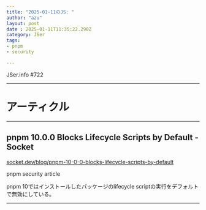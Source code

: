 ```yaml
---
title: "2025-01-11のJS: "
author: "azu"
layout: post
date : 2025-01-11T11:35:22.290Z
category: JSer
tags:
- pnpm
- security

---
```


JSer.info #722

----

<h1 class="site-genre">アーティクル</h1>

----

## pnpm 10.0.0 Blocks Lifecycle Scripts by Default - Socket
[socket.dev/blog/pnpm-10-0-0-blocks-lifecycle-scripts-by-default](https://socket.dev/blog/pnpm-10-0-0-blocks-lifecycle-scripts-by-default "pnpm 10.0.0 Blocks Lifecycle Scripts by Default - Socket")
<p class="jser-tags jser-tag-icon"><span class="jser-tag">pnpm</span> <span class="jser-tag">security</span> <span class="jser-tag">article</span></p>

pnpm 10ではインストールしたパッケージのlifecycle scriptの実行をデフォルトで無効にしている。


----
